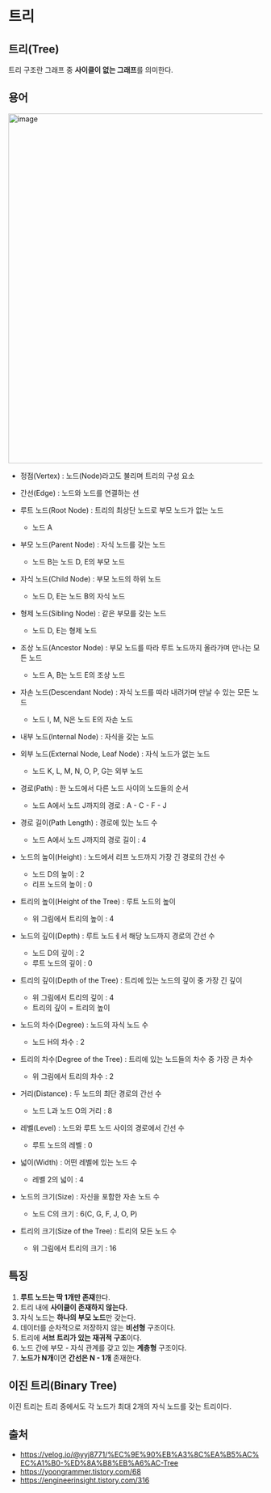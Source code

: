 # 트리
## 트리(Tree)
트리 구조란 그래프 중 **사이클이 없는 그래프**를 의미한다.

## 용어

<img width="692" alt="image" src="https://github.com/user-attachments/assets/8a810a85-d6a2-49bb-93cf-6ab36cf0e752" />

- 정점(Vertex) : 노드(Node)라고도 불리며 트리의 구성 요소
- 간선(Edge) : 노드와 노드를 연결하는 선
- 루트 노드(Root Node) : 트리의 최상단 노드로 부모 노드가 없는 노드
  - 노드 A
 
- 부모 노드(Parent Node) : 자식 노드를 갖는 노드
  - 노드 B는 노드 D, E의 부모 노드
 
- 자식 노드(Child Node) : 부모 노드의 하위 노드
  - 노드 D, E는 노드 B의 자식 노드
 
- 형제 노드(Sibling Node) : 같은 부모를 갖는 노드
  - 노드 D, E는 형제 노드
 
- 조상 노드(Ancestor Node) : 부모 노드를 따라 루트 노드까지 올라가며 만나는 모든 노드
  - 노드 A, B는 노드 E의 조상 노드
 
- 자손 노드(Descendant Node) : 자식 노드를 따라 내려가며 만날 수 있는 모든 노드
  - 노드 I, M, N은 노드 E의 자손 노드
 
- 내부 노드(Internal Node) : 자식을 갖는 노드
- 외부 노드(External Node, Leaf Node) : 자식 노드가 없는 노드
  - 노드 K, L, M, N, O, P, G는 외부 노드
 
- 경로(Path) : 한 노드에서 다른 노드 사이의 노드들의 순서
  - 노드 A에서 노드 J까지의 경로 : A - C - F - J
 
- 경로 길이(Path Length) : 경로에 있는 노드 수
  - 노드 A에서 노드 J까지의 경로 길이 : 4
 
- 노드의 높이(Height) : 노드에서 리프 노드까지 가장 긴 경로의 간선 수
  - 노드 D의 높이 : 2
  - 리프 노드의 높이 : 0
 
- 트리의 높이(Height of the Tree) : 루트 노드의 높이
  - 위 그림에서 트리의 높이 : 4
 
- 노드의 깊이(Depth) : 루트 노드ㅔ서 해당 노드까지 경로의 간선 수
  - 노드 D의 깊이 : 2
  - 루트 노드의 깊이 : 0
 
- 트리의 깊이(Depth of the Tree) : 트리에 있는 노드의 깊이 중 가장 긴 깊이
  - 위 그림에서 트리의 깊이 : 4
  - 트리의 깊이 = 트리의 높이
 
- 노드의 차수(Degree) : 노드의 자식 노드 수
  - 노드 H의 차수 : 2
 
- 트리의 차수(Degree of the Tree) : 트리에 있는 노드들의 차수 중 가장 큰 차수
  - 위 그림에서 트리의 차수 : 2
 
- 거리(Distance) : 두 노드의 최단 경로의 간선 수
  - 노드 L과 노드 O의 거리 : 8
 
- 레벨(Level) : 노드와 루트 노드 사이의 경로에서 간선 수
  - 루트 노드의 레벨 : 0
 
- 넓이(Width) : 어떤 레벨에 있는 노드 수
  - 레벨 2의 넓이 : 4
 
- 노드의 크기(Size) : 자신을 포함한 자손 노드 수
  - 노드 C의 크기 : 6(C, G, F, J, O, P)
 
- 트리의 크기(Size of the Tree) : 트리의 모든 노드 수
  - 위 그림에서 트리의 크기 : 16
## 특징

1. **루트 노드는 딱 1개만 존재**한다.
2. 트리 내에 **사이클이 존재하지 않는다.**
3. 자식 노드는 **하나의 부모 노드**만 갖는다.
4. 데이터를 순차적으로 저장하지 않는 **비선형** 구조이다.
5. 트리에 **서브 트리가 있는 재귀적 구조**이다.
6. 노드 간에 부모 - 자식 관계를 갖고 있는 **계층형** 구조이다.
7. **노드가 N개**이면 **간선은 N - 1개** 존재한다.

## 이진 트리(Binary Tree)
이진 트리는 트리 중에서도 각 노드가 최대 2개의 자식 노드를 갖는 트리이다.



## 출처
- https://velog.io/@yyj8771/%EC%9E%90%EB%A3%8C%EA%B5%AC%EC%A1%B0-%ED%8A%B8%EB%A6%AC-Tree
- https://yoongrammer.tistory.com/68
- https://engineerinsight.tistory.com/316
